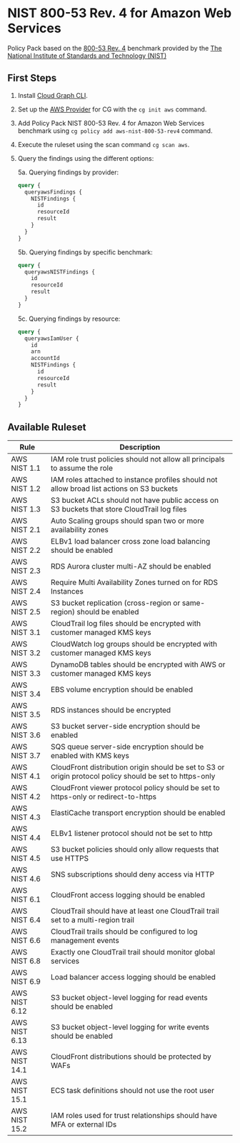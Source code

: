 # NIST 800-53 Rev. 4 for Amazon Web Services

Policy Pack based on the [800-53 Rev. 4](https://csrc.nist.gov/publications/detail/sp/800-53/rev-4/archive/2015-01-22) benchmark provided by the [The National Institute of Standards and Technology (NIST)](https://www.nist.gov)

## First Steps

1. Install [Cloud Graph CLI](https://docs.cloudgraph.dev/quick-start).
2. Set up the [AWS Provider](https://www.npmjs.com/package/@cloudgraph/cg-provider-aws) for CG with the `cg init aws` command.
3. Add Policy Pack NIST 800-53 Rev. 4 for Amazon Web Services benchmark using `cg policy add aws-nist-800-53-rev4` command.
4. Execute the ruleset using the scan command `cg scan aws`.
5. Query the findings using the different options:

   5a. Querying findings by provider:

   ```graphql
   query {
     queryawsFindings {
       NISTFindings {
         id
         resourceId
         result
       }
     }
   }
   ```

   5b. Querying findings by specific benchmark:

   ```graphql
   query {
     queryawsNISTFindings {
       id
       resourceId
       result
     }
   }
   ```

   5c. Querying findings by resource:

   ```graphql
   query {
     queryawsIamUser {
       id
       arn
       accountId
       NISTFindings {
         id
         resourceId
         result
       }
     }
   }
   ```


## Available Ruleset

| Rule          | Description                                                                                                                        |
| ------------- | ---------------------------------------------------------------------------------------------------------------------------------- |
| AWS NIST 1.1  | IAM role trust policies should not allow all principals to assume the role                                                         |
| AWS NIST 1.2  | IAM roles attached to instance profiles should not allow broad list actions on S3 buckets                                          |
| AWS NIST 1.3  | S3 bucket ACLs should not have public access on S3 buckets that store CloudTrail log files                                         |
| AWS NIST 2.1  | Auto Scaling groups should span two or more availability zones                                                                     |
| AWS NIST 2.2  | ELBv1 load balancer cross zone load balancing should be enabled                                                                    |
| AWS NIST 2.3  | RDS Aurora cluster multi-AZ should be enabled                                                                                      |
| AWS NIST 2.4  | Require Multi Availability Zones turned on for RDS Instances                                                                       |
| AWS NIST 2.5  | S3 bucket replication (cross-region or same-region) should be enabled                                                              |
| AWS NIST 3.1  | CloudTrail log files should be encrypted with customer managed KMS keys                                                            |
| AWS NIST 3.2  | CloudWatch log groups should be encrypted with customer managed KMS keys                                                           |
| AWS NIST 3.3  | DynamoDB tables should be encrypted with AWS or customer managed KMS keys                                                          |
| AWS NIST 3.4  | EBS volume encryption should be enabled                                                                                            |
| AWS NIST 3.5  | RDS instances should be encrypted                                                                                                  |
| AWS NIST 3.6  | S3 bucket server-side encryption should be enabled                                                                                 |
| AWS NIST 3.7  | SQS queue server-side encryption should be enabled with KMS keys                                                                   |
| AWS NIST 4.1  | CloudFront distribution origin should be set to S3 or origin protocol policy should be set to https-only                           |
| AWS NIST 4.2  | CloudFront viewer protocol policy should be set to https-only or redirect-to-https                                                 |
| AWS NIST 4.3  | ElastiCache transport encryption should be enabled                                                                                 |
| AWS NIST 4.4  | ELBv1 listener protocol should not be set to http                                                                                  |
| AWS NIST 4.5  | S3 bucket policies should only allow requests that use HTTPS                                                                       |
| AWS NIST 4.6  | SNS subscriptions should deny access via HTTP                                                                                      |
| AWS NIST 6.1  | CloudFront access logging should be enabled                                                                                        |
| AWS NIST 6.4  | CloudTrail should have at least one CloudTrail trail set to a multi-region trail                                                   |
| AWS NIST 6.6  | CloudTrail trails should be configured to log management events                                                                    |
| AWS NIST 6.8  | Exactly one CloudTrail trail should monitor global services                                                                        |
| AWS NIST 6.9  | Load balancer access logging should be enabled                                                                                     |
| AWS NIST 6.12 | S3 bucket object-level logging for read events should be enabled                                                                   |
| AWS NIST 6.13 | S3 bucket object-level logging for write events should be enabled                                                                  |
| AWS NIST 14.1 | CloudFront distributions should be protected by WAFs                                                                               |
| AWS NIST 15.1 | ECS task definitions should not use the root user                                                                                  |
| AWS NIST 15.2 | IAM roles used for trust relationships should have MFA or external IDs                                                             |
